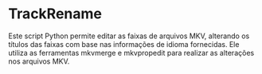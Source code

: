 # TrackRename
Este script Python permite editar as faixas de arquivos MKV, alterando os títulos das faixas com base nas informações de idioma fornecidas. Ele utiliza as ferramentas mkvmerge e mkvpropedit para realizar as alterações nos arquivos MKV.
